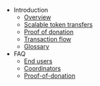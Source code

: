 - Introduction
    - [Overview](introduction/overview.md)
    - [Scalable token transfers](introduction/scalable-token-transfers.md)
    - [Proof of donation](introduction/pod.md)
    - [Transaction flow](introduction/transaction-flow.md)
    - [Glossary](introduction/glossary.md)
- FAQ
    - [End users](faq/end-users.md)
    - [Coordinators](faq/coordinators.md)
    - [Proof-of-donation](faq/pod.md)

